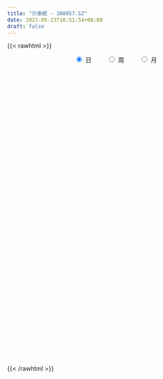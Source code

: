 ```yaml
---
title: "贝泰妮 - 300957.SZ"
date: 2022-05-23T16:51:54+08:00
draft: false
---
```

{{< rawhtml >}}
    <div style="text-align: center">
        <label style="padding: 1rem;"><input style="margin-right: .5rem" type="radio" name="period" value="D" checked onclick="period_change(this)">日</label>
        <label style="padding: 1rem;"><input style="margin-right: .5rem" type="radio" name="period" value="W" onclick="period_change(this)">周</label>
        <label style="padding: 1rem;"><input style="margin-right: .5rem" type="radio" name="period" value="M" onclick="period_change(this)">月</label>
    </div>
    <div id="chart" style="height: 700px;"></div> 
    <script type="text/javascript">
        const D_v = [43165.22,47423.28,30773.15,58916.24,34618.03,35902.64,24508.55,29500.21,20216.22,38199.79,25260.65,22927.89,35638.11,31697.49,29365.16,55079.76,33293.77,26636.95,48937.45,28474.22,37055.37,32284.26,34993.7,23483.04,26683.23,29270.38,28797.7,31185.04,30549.46,21252.26,33448.87,31134.3,20793.0,20860.89,21416.4,26751.8,31329.91,30157.18,35841.38,33027.1,22959.11,26365.25,19913.66,16672.57,27716.87,15032.19,19467.85,13860.11,10471.03,21308.27,11532.98,36119.72,50523.85,29632.4,23638.56,21619.03,23606.48,32002.97,30027.29,28596.1,16530.33,11791.55,13843.53,31108.48,50684.89,39768.07,24586.32,20301.56,24013.7,17175.57,14125.64,38165.87,29969.86,23483.36,23572.53,17951.83,17012.85,32474.68,16860.11,14102.37,13939.47,9642.16,21143.79,13628.69,15850.5,11114.35,7371.99,18370.44,16891.27,19942.38,23878.49,23795.82,18569.02,31074.02,41999.58,40719.33,26167.24,18799.85,18411.12,15088.14,15054.76,29327.27,32062.2,19355.12,18192.32,19185.45,14500.58,19182.69,22669.91,12912.65,9819.84,13871.48,10776.67,14238.22,12807.34,15328.01,16707.43,23054.43,14224.49,16391.69,7893.47,8869.48,14363.65,9515.17,12826.18,12951.12,19948.41,9436.57,9640.63,8673.58,8608.24,13397.62,8332.87,6292.59,8497.66,11894.91,10505.52,15951.95,11070.56,12047.95,10323.99,23466.79,17461.26,20685.11,14755.5,8599.61,15684.24,12234.25,20918.36,12752.15,8140.44,9450.79,6159.86,8037.39,5987.89,14834.27,17078.44,14280.73,15237.13,13049.91,11340.61,24251.3,12901.6,17395.69,12244.34,11427.16,17011.31,9026.69,15298.26,12071.86,12438.89,18137.15,11484.67,15242.58,11055.97,11232.59,7969.21,26542.01,23615.75,15702.37,11319.19,8761.51,12822.68,12893.35,15058.5,20213.04,14211.76,11611.31,4719.46,7374.64,7155.31,11549.13,13783.54,15630.47,9299.57,7187.63,7594.64,8217.35,23393.03,14854.1,14052.46,14032.62,19390.3,13029.27,12240.16,14105.53,14112.32,8995.55,8868.03,10703.86,7594.54,21747.79,26704.03,18937.82,14959.79,23312.04,28705.15,13996.33,15466.48,16566.88,9678.49,19075.81,14090.75,18642.95,21513.92,19047.03,18121.95,14045.85,30281.81,23494.07,16693.46,18983.13,13647.05,22034.28,20398.69,21435.62,20904.51,23466.01,12668.39,12716.06,10946.19,18850.23,29458.59,10763.75,18356.32,21422.4,45440.79,28485.15,34439.47,20631.95]
const D_histogram = [0.0,0.2405479202,0.252490776,2.0411393431,3.397266461,4.0880197017,4.3542816364,3.5689793197,3.0004683531,3.6386685094,3.4168068689,3.1877835572,2.1961097452,1.6822795809,0.9572768063,-1.1501293432,-2.422922746,-2.6509998494,-3.5149858859,-3.9289869467,-4.6116547205,-4.0829500329,-3.6391206294,-3.0597171148,-2.817330314,-2.0708203506,-0.9291410176,0.1974839404,1.5134845997,2.0779420524,1.23556453,1.7009702563,1.9478996097,1.9851781888,1.9030162015,2.2490036246,1.0702156025,1.1592417378,0.61106229,1.2991648471,0.8292403447,-0.2006769055,-0.7614550833,-1.2959499607,-1.0370207019,-0.7924948956,-1.3883979168,-1.8063603345,-1.8889819842,-1.3801123721,-1.1288377269,-2.1994208481,-4.5995667115,-6.1869937886,-6.3079048935,-5.8253316619,-6.2802318437,-6.3350824588,-5.3383796212,-4.2435128773,-3.5431280661,-3.0747493042,-2.5734634786,-1.229322879,-0.0694157794,1.3309219527,1.4642851757,1.6555601269,0.9713671377,0.3470018137,-0.0584771092,-0.8166802424,-0.3018344995,0.0135318665,0.5981253847,0.6180048074,0.5059731012,0.9811851458,1.113675753,1.3754596821,1.1430577957,1.0969950235,1.6134450835,1.6485012572,1.2579480589,1.2064959391,0.9904090601,0.5511058401,0.1704683168,-0.5894720867,-0.7166799333,-0.8536438744,-0.5437007192,0.4478972729,2.0496751602,2.4914769896,2.4762861468,2.4381859441,2.5894848177,2.7089327217,2.423317945,2.6074376065,3.6293874233,4.0583121906,3.9597888201,3.4937468417,3.0103264052,2.9128881172,3.2250062585,2.8460727634,2.5917564708,1.6019581247,0.8525322892,0.6033637811,0.5172664455,0.5780480722,0.8389548023,1.5563004928,1.2314049588,0.1860783263,-0.5899471503,-0.9948894337,-1.8458514549,-2.390164701,-3.0396298958,-3.1365805755,-2.3751364112,-2.1276913288,-2.3281935813,-2.3872653418,-2.2143259316,-2.4106606152,-2.3037228597,-2.2372708588,-2.1551523227,-2.273741426,-2.0660128314,-2.2456537592,-2.3253982164,-2.0583204511,-2.0518666332,-1.1239444547,-0.1574090942,0.8294469974,1.5210330354,1.7805106367,2.1553160656,1.9209073901,2.2951145857,1.9104802644,1.3363081471,0.8370059024,0.4457901778,-0.0699657985,-0.3128762273,-0.9029904357,-1.1085554068,-1.4076533923,-0.9788896613,-1.023576196,-1.1294890705,-1.73497883,-2.0633549714,-2.5058319647,-2.4904156965,-2.5011170613,-2.0265167753,-1.8600740637,-1.7729718451,-1.704329831,-1.3569782848,-1.4115973047,-1.3890189934,-1.1278296647,-0.7561890427,-0.5276837818,-0.1821655555,0.3048505894,0.8772212772,1.3178220555,1.5543367596,1.6845179129,1.2553281013,0.4729198788,0.1539104169,0.7789546675,1.3570168065,1.75203501,1.8664466359,1.8684946768,1.6393067394,1.8668137804,1.4257123732,1.5043691353,1.3327029841,1.0317222288,0.7349810608,0.5717937444,0.9224736044,0.8160598192,0.2615154467,-0.1129803935,0.3403595069,0.6317230002,0.0601481567,-0.6796900928,-0.6674619419,-0.443719091,-0.0510550414,-0.0531271476,-0.0632641138,0.7820286131,1.691940837,2.1799737211,2.2916292867,2.5041662884,3.0963278545,3.3172399877,3.1788436011,3.0225737793,2.5905716212,1.977049886,1.0478332592,0.430677838,0.2522595756,0.643157049,0.8976908266,0.5254248683,-0.6945339336,-1.171325888,-1.3123703235,-0.7772443658,-0.6573384525,0.0719641336,0.7556246944,1.1689769372,1.3046264655,0.873922462,0.4217170302,-0.1713072844,-0.4668900635,-0.1295754836,-0.5068014989,-0.7964725599,-1.0778661978,-1.2440092118,-1.8503965106,-2.4213483082,-2.2196596444,-1.8951644912]
const D_fast = [0.0,0.3006849003,0.3757504501,2.6746838529,4.8801275861,6.5928857522,7.947718096,8.0546606093,8.2362667309,9.7841340145,10.4164740912,10.9843966688,10.5417502932,10.4484900241,9.9628064511,7.5678679657,5.6893438764,4.7985168107,3.0557843027,1.6595365053,-0.1760449487,-0.6680777693,-1.1340285231,-1.3195542872,-1.781500065,-1.5526951892,-0.6433011106,0.5326948325,2.2270666418,3.3110096075,2.7775232176,3.668171508,4.4020757638,4.9356488901,5.3292409532,6.2374792824,5.326245161,5.7050817307,5.3096678554,6.3225616242,6.0599472081,4.9798607315,4.2287187829,3.3702364153,3.3699104987,3.4163125811,2.4733100806,1.6037575793,1.0488904336,1.2127319526,1.181797166,-0.4386411672,-3.9886787084,-7.1228542326,-8.8207415609,-9.7945012448,-11.8194593875,-13.4580806174,-13.795972685,-13.7619841605,-13.9473813658,-14.24768993,-14.389769974,-13.3529600941,-12.2104069394,-10.4773387191,-9.9779042021,-9.3727392193,-9.814090424,-10.3517052946,-10.7718034948,-11.7341766887,-11.2947895706,-10.976040238,-10.2419153736,-10.067534749,-10.0530731799,-9.3325648488,-8.9216553034,-8.3160064538,-8.2626438913,-8.0344579076,-7.1146465767,-6.6674650887,-6.7435312723,-6.4933594073,-6.4618440213,-6.7633707813,-7.1013912254,-8.0086996505,-8.3150774804,-8.6654523902,-8.4914344147,-7.3878621044,-5.2736654271,-4.2089943502,-3.6051136564,-3.0336673731,-2.234997295,-1.4383162106,-1.118101501,-0.2821224379,1.6471742347,3.0906770497,3.9821008841,4.3894956162,4.658656781,5.2894405223,6.4078102282,6.740394924,7.1340177491,6.5447089341,6.0084161709,5.9100886081,5.9533078839,6.1586015286,6.6292469593,7.735667773,7.7186234787,6.7198164278,5.7963041636,5.1426395218,3.8302146369,2.6883602156,1.2789875468,0.3978917232,0.5655517847,0.2810740349,-0.5014766129,-1.1573647088,-1.5380067816,-2.3370066189,-2.8059995784,-3.2988652922,-3.7555348367,-4.4425592966,-4.7513339098,-5.4923882774,-6.1534822887,-6.4009846362,-6.9074974766,-6.2605614118,-5.3333783249,-4.1391604839,-3.067316187,-2.3627109266,-1.4490764813,-1.2032583092,-0.2552724672,-0.1622867224,-0.402381803,-0.6924325721,-0.9722007522,-1.5054481781,-1.8265776637,-2.642439481,-3.1251433039,-3.7761546375,-3.5921133217,-3.8926939054,-4.2809790476,-5.3202135146,-6.1644283988,-7.2333633833,-7.8405510392,-8.4765316694,-8.5085605772,-8.8071363815,-9.1632771242,-9.5207175679,-9.5126105928,-9.9201289389,-10.244805376,-10.2655734634,-10.0829801022,-9.9863957866,-9.6864189492,-9.123190157,-8.3315141499,-7.5614578577,-6.9363589638,-6.3850483322,-6.5004061184,-7.1645843713,-7.445116229,-6.6253333114,-5.7080169708,-4.8749900148,-4.29396673,-3.8247950199,-3.6441562725,-2.9499457863,-3.0346191002,-2.5798700543,-2.4183604594,-2.4614106576,-2.5744065603,-2.5946454407,-2.0133471796,-1.91574601,-2.4049115209,-2.8076524593,-2.2692226823,-1.8199284389,-2.3764662432,-3.2862270159,-3.4408643505,-3.3280512724,-2.9481509831,-2.9635048762,-2.9894578708,-1.9486579906,-0.6157605575,0.4172657569,1.1018286441,1.9404072179,3.3066507476,4.3568728778,5.0131873914,5.6125610144,5.8282017616,5.7089424979,5.0416841859,4.5321982243,4.4168448557,4.9685315914,5.4474880756,5.2065783345,3.8129860491,3.0433626227,2.5742256063,2.9150404726,2.8706117727,3.6179053922,4.4904721266,5.1960686038,5.6578747485,5.4456513604,5.0988751862,4.4630240504,4.0507187554,4.3556394644,3.8517130745,3.3629238735,2.8120636861,2.3349183691,1.2659319428,0.0896430681,-0.2635831793,-0.4128791488]
const D_slow = [0.0,0.0601369801,0.1232596741,0.6335445098,1.4828611251,2.5048660505,3.5934364596,4.4856812895,5.2357983778,6.1454655052,6.9996672224,7.7966131117,8.345640548,8.7662104432,9.0055296448,8.717997309,8.1122666225,7.4495166601,6.5707701886,5.588523452,4.4356097718,3.4148722636,2.5050921063,1.7401628276,1.0358302491,0.5181251614,0.285839907,0.3352108921,0.713582042,1.2330675551,1.5419586876,1.9672012517,2.4541761541,2.9504707013,3.4262247517,3.9884756578,4.2560295585,4.5458399929,4.6986055654,5.0233967772,5.2307068634,5.180537637,4.9901738662,4.666186376,4.4069312005,4.2088074766,3.8617079974,3.4101179138,2.9378724178,2.5928443247,2.310634893,1.760779681,0.6108880031,-0.9358604441,-2.5128366674,-3.9691695829,-5.5392275438,-7.1229981585,-8.4575930638,-9.5184712832,-10.4042532997,-11.1729406258,-11.8163064954,-12.1236372151,-12.14099116,-11.8082606718,-11.4421893779,-11.0282993462,-10.7854575617,-10.6987071083,-10.7133263856,-10.9174964462,-10.9929550711,-10.9895721045,-10.8400407583,-10.6855395564,-10.5590462811,-10.3137499947,-10.0353310564,-9.6914661359,-9.405701687,-9.1314529311,-8.7280916602,-8.3159663459,-8.0014793312,-7.6998553464,-7.4522530814,-7.3144766214,-7.2718595422,-7.4192275638,-7.5983975472,-7.8118085158,-7.9477336955,-7.8357593773,-7.3233405873,-6.7004713398,-6.0813998032,-5.4718533171,-4.8244821127,-4.1472489323,-3.541419446,-2.8895600444,-1.9822131886,-0.9676351409,0.0223120641,0.8957487745,1.6483303758,2.3765524051,3.1828039697,3.8943221606,4.5422612783,4.9427508094,5.1558838817,5.306724827,5.4360414384,5.5805534564,5.790292157,6.1793672802,6.4872185199,6.5337381015,6.3862513139,6.1375289555,5.6760660918,5.0785249165,4.3186174426,3.5344722987,2.9406881959,2.4087653637,1.8267169684,1.2299006329,0.67631915,0.0736539962,-0.5022767187,-1.0615944334,-1.6003825141,-2.1688178706,-2.6853210784,-3.2467345182,-3.8280840723,-4.3426641851,-4.8556308434,-5.1366169571,-5.1759692306,-4.9686074813,-4.5883492224,-4.1432215633,-3.6043925469,-3.1241656993,-2.5503870529,-2.0727669868,-1.73868995,-1.5294384745,-1.41799093,-1.4354823796,-1.5137014364,-1.7394490454,-2.0165878971,-2.3685012451,-2.6132236605,-2.8691177095,-3.1514899771,-3.5852346846,-4.1010734274,-4.7275314186,-5.3501353427,-5.9754146081,-6.4820438019,-6.9470623178,-7.3903052791,-7.8163877368,-8.155632308,-8.5085316342,-8.8557863826,-9.1377437987,-9.3267910594,-9.4587120049,-9.5042533937,-9.4280407464,-9.2087354271,-8.8792799132,-8.4906957233,-8.0695662451,-7.7557342198,-7.6375042501,-7.5990266458,-7.404287979,-7.0650337773,-6.6270250248,-6.1604133658,-5.6932896967,-5.2834630118,-4.8167595667,-4.4603314734,-4.0842391896,-3.7510634436,-3.4931328864,-3.3093876212,-3.1664391851,-2.935820784,-2.7318058292,-2.6664269675,-2.6946720659,-2.6095821892,-2.4516514391,-2.4366143999,-2.6065369231,-2.7734024086,-2.8843321813,-2.8970959417,-2.9103777286,-2.926193757,-2.7306866038,-2.3077013945,-1.7627079642,-1.1898006426,-0.5637590705,0.2103228932,1.0396328901,1.8343437903,2.5899872352,3.2376301405,3.7318926119,3.9938509267,4.1015203862,4.1645852801,4.3253745424,4.549797249,4.6811534661,4.5075199827,4.2146885107,3.8865959298,3.6922848384,3.5279502253,3.5459412586,3.7348474322,4.0270916665,4.3532482829,4.5717288984,4.677158156,4.6343313349,4.517608819,4.4852149481,4.3585145734,4.1593964334,3.8899298839,3.578927581,3.1163284533,2.5109913763,1.9560764652,1.4822853424]
const D_data = [['2021-05-12', 221.0343, 232.6206, 219.1745, 238.538],['2021-05-13', 229.1895, 236.3899, 224.7638, 244.4654],['2021-05-14', 239.264, 234.4207, 231.7255, 240.358],['2021-05-17', 231.9244, 262.5559, 231.815, 267.1805],['2021-05-18', 259.7812, 268.006, 259.7812, 270.2934],['2021-05-19', 266.5341, 268.5132, 262.1084, 278.0706],['2021-05-20', 265.5694, 269.6171, 263.0632, 273.8737],['2021-05-21', 271.5067, 258.7867, 254.8981, 273.3963],['2021-05-24', 262.6753, 261.1636, 257.1656, 265.7384],['2021-05-25', 261.6808, 279.9602, 261.6808, 283.4411],['2021-05-26', 279.3635, 274.0825, 271.0094, 280.8255],['2021-05-27', 272.8493, 276.4794, 270.7807, 281.8996],['2021-05-28', 276.4794, 266.9219, 260.7459, 280.0597],['2021-05-31', 266.9319, 271.6062, 262.735, 273.3764],['2021-06-01', 275.3655, 267.9264, 260.5868, 278.1701],['2021-06-02', 266.5341, 244.0975, 243.9085, 266.5341],['2021-06-03', 242.1482, 245.1517, 240.6663, 253.277],['2021-06-04', 243.6798, 253.2471, 243.6798, 256.7678],['2021-06-07', 248.6624, 240.8354, 231.8548, 248.901],['2021-06-08', 239.6917, 240.8851, 238.9657, 248.4833],['2021-06-09', 239.7016, 231.825, 230.8205, 243.6499],['2021-06-10', 230.731, 243.6599, 230.0348, 243.6698],['2021-06-11', 242.6753, 242.5559, 230.731, 245.1517],['2021-06-15', 242.0388, 244.6445, 238.6872, 251.3178],['2021-06-16', 246.1462, 240.4873, 233.8737, 250.6216],['2021-06-17', 240.4973, 247.638, 238.6972, 253.5853],['2021-06-18', 252.6007, 256.5689, 248.1353, 258.4485],['2021-06-21', 254.5997, 262.2874, 252.6106, 272.004],['2021-06-22', 262.3272, 272.0537, 260.1989, 273.2969],['2021-06-23', 268.722, 269.3187, 266.6236, 274.9876],['2021-06-24', 268.6616, 252.4582, 252.1293, 269.3591],['2021-06-25', 253.8832, 269.2595, 253.8832, 271.4319],['2021-06-28', 272.8569, 270.2361, 267.0572, 277.5306],['2021-06-29', 270.0567, 270.3457, 265.393, 274.0428],['2021-06-30', 271.7508, 270.7443, 267.0671, 274.7204],['2021-07-01', 268.6018, 279.0254, 268.5818, 283.8784],['2021-07-02', 274.2421, 259.5733, 259.1049, 275.0393],['2021-07-05', 258.0985, 274.0328, 256.4741, 280.0318],['2021-07-06', 275.0293, 266.1703, 255.1089, 280.8988],['2021-07-07', 260.1114, 283.5097, 260.1114, 286.3996],['2021-07-08', 286.9975, 271.1728, 271.0532, 288.3428],['2021-07-09', 270.3058, 261.0781, 255.9061, 273.7139],['2021-07-12', 261.088, 262.9814, 255.1089, 267.9441],['2021-07-13', 261.8553, 260.2011, 260.1015, 267.4458],['2021-07-14', 257.6002, 269.11, 254.1223, 276.0557],['2021-07-15', 268.8409, 270.1763, 265.1837, 272.4782],['2021-07-16', 270.5549, 258.3874, 257.9789, 270.9536],['2021-07-19', 255.9759, 257.1019, 254.1722, 262.4831],['2021-07-20', 255.1089, 258.9156, 254.1124, 262.9017],['2021-07-21', 258.4074, 266.5689, 258.3974, 271.7707],['2021-07-22', 268.3227, 264.7452, 263.5195, 271.2326],['2021-07-23', 263.091, 244.9045, 236.175, 264.7353],['2021-07-26', 237.1616, 216.2546, 207.276, 243.9479],['2021-07-27', 216.4539, 211.2621, 211.2621, 222.2138],['2021-07-28', 209.269, 219.7424, 204.1868, 224.1172],['2021-07-29', 225.5521, 222.9512, 215.9258, 228.2029],['2021-07-30', 217.2412, 205.7314, 202.4927, 219.5132],['2021-08-02', 199.3038, 203.3896, 191.3317, 208.1529],['2021-08-03', 203.838, 213.3249, 197.3108, 216.7927],['2021-08-04', 212.0194, 215.0987, 202.8913, 217.7394],['2021-08-05', 212.2386, 210.4748, 208.0832, 217.2412],['2021-08-06', 210.2655, 206.5386, 205.2829, 213.2352],['2021-08-09', 202.4628, 205.6716, 196.0153, 208.2526],['2021-08-10', 205.7513, 218.0085, 199.3038, 218.3274],['2021-08-11', 231.6907, 220.2407, 218.2477, 243.1507],['2021-08-12', 216.6333, 229.0001, 212.2586, 236.4939],['2021-08-13', 227.1964, 216.7429, 216.4938, 232.9463],['2021-08-16', 219.1346, 217.9985, 216.424, 224.6154],['2021-08-17', 214.9791, 205.1833, 202.2236, 215.9457],['2021-08-18', 208.2526, 201.3766, 199.3038, 209.4285],['2021-08-19', 203.1903, 199.9117, 198.965, 207.0767],['2021-08-20', 196.972, 190.4348, 181.3665, 197.3108],['2021-08-23', 187.8937, 203.7184, 187.8937, 204.8843],['2021-08-24', 206.2994, 201.7852, 201.0976, 207.3258],['2021-08-25', 205.5321, 206.2894, 199.3038, 207.6148],['2021-08-26', 207.3457, 199.8021, 199.3038, 211.6507],['2021-08-27', 199.8121, 196.8325, 195.5768, 204.7349],['2021-08-30', 189.3386, 204.2864, 182.1637, 205.2132],['2021-08-31', 203.6785, 201.0278, 197.4603, 207.1464],['2021-09-01', 200.8684, 203.3098, 193.9127, 206.2695],['2021-09-02', 201.2969, 196.8424, 196.2943, 205.2829],['2021-09-03', 195.1085, 197.9984, 192.3282, 202.2436],['2021-09-06', 194.2614, 206.14, 193.3247, 210.2257],['2021-09-07', 206.1599, 201.6955, 201.1075, 206.7777],['2021-09-08', 201.6755, 195.3975, 194.3212, 201.6955],['2021-09-09', 194.4508, 198.3173, 193.823, 199.8021],['2021-09-10', 198.3173, 195.3277, 194.8195, 200.5794],['2021-09-13', 194.8195, 190.3152, 186.3491, 197.3108],['2021-09-14', 189.6376, 188.0731, 183.3695, 193.1752],['2021-09-15', 187.4751, 179.0047, 176.075, 188.1428],['2021-09-16', 181.0675, 182.931, 174.8891, 186.7377],['2021-09-17', 180.6789, 180.36, 175.3874, 191.7303],['2021-09-22', 177.3804, 184.7447, 177.3804, 190.0362],['2021-09-23', 185.1134, 195.6566, 182.5324, 197.3008],['2021-09-24', 194.3312, 210.2655, 191.9296, 219.1346],['2021-09-27', 207.4853, 202.0941, 201.1175, 215.2581],['2021-09-28', 202.6023, 198.6063, 197.1015, 209.269],['2021-09-29', 197.2211, 199.3238, 195.5868, 204.2864],['2021-09-30', 198.3073, 203.2899, 195.9157, 206.1599],['2021-10-08', 206.2795, 205.1135, 202.4229, 210.2855],['2021-10-11', 202.3034, 201.0976, 200.41, 209.269],['2021-10-12', 199.1245, 208.2725, 198.3073, 216.1948],['2021-10-13', 208.7508, 224.2068, 205.7613, 228.2029],['2021-10-14', 219.7325, 223.589, 219.2342, 226.2098],['2021-10-15', 222.9213, 221.0279, 217.2511, 230.1959],['2021-10-18', 219.2342, 217.9487, 213.5541, 220.9981],['2021-10-19', 218.9652, 217.9487, 215.846, 223.021],['2021-10-20', 216.6732, 223.878, 215.3777, 228.0036],['2021-10-21', 225.2133, 232.458, 225.1137, 235.1785],['2021-10-22', 230.9931, 226.5586, 225.7913, 233.1755],['2021-10-25', 227.2064, 229.1894, 224.8147, 230.7938],['2021-10-26', 226.2796, 218.9552, 217.4405, 228.0833],['2021-10-27', 217.8989, 218.9552, 215.8959, 224.2168],['2021-10-28', 216.3543, 223.8481, 215.9656, 227.2064],['2021-10-29', 224.5855, 226.1999, 221.8551, 231.8003],['2021-11-01', 226.1999, 229.1994, 223.2502, 232.5377],['2021-11-02', 228.2029, 233.9628, 227.2064, 237.7396],['2021-11-03', 234.76, 244.1572, 233.9628, 249.1198],['2021-11-04', 240.9583, 234.182, 233.6837, 244.1372],['2021-11-05', 234.2817, 222.9313, 222.5526, 235.6668],['2021-11-08', 220.3403, 222.1241, 220.3304, 226.1899],['2021-11-09', 221.8052, 223.8282, 217.9188, 223.8282],['2021-11-10', 221.9049, 214.5306, 211.2122, 224.4958],['2021-11-11', 214.132, 213.6537, 211.4614, 218.2377],['2021-11-12', 214.7598, 207.5849, 207.0767, 218.5366],['2021-11-15', 208.7708, 210.5645, 203.2899, 211.561],['2021-11-16', 212.4579, 221.3767, 211.4514, 221.4066],['2021-11-17', 220.2307, 216.2447, 215.2481, 222.9213],['2021-11-18', 215.0289, 209.269, 208.402, 215.7863],['2021-11-19', 208.2725, 208.6611, 206.2994, 211.3617],['2021-11-22', 209.2292, 210.1659, 206.4389, 212.139],['2021-11-23', 209.269, 203.6686, 202.8215, 211.1225],['2021-11-24', 201.5161, 205.3029, 200.9381, 205.831],['2021-11-25', 204.5156, 203.3298, 202.393, 208.2725],['2021-11-26', 203.3298, 201.9745, 199.8121, 204.6751],['2021-11-29', 200.3203, 197.3108, 197.2809, 203.0707],['2021-11-30', 198.8056, 199.553, 197.9187, 202.2934],['2021-12-01', 199.533, 192.6172, 191.8499, 199.553],['2021-12-02', 193.3247, 190.8235, 190.2654, 197.1713],['2021-12-03', 190.0362, 193.3347, 189.8469, 197.1912],['2021-12-06', 192.5375, 188.5016, 188.3222, 196.115],['2021-12-07', 192.7268, 200.5993, 190.3451, 202.7916],['2021-12-08', 201.0677, 204.974, 196.3342, 207.2461],['2021-12-09', 204.2864, 210.0762, 201.6158, 214.9292],['2021-12-10', 208.2725, 211.1923, 207.7742, 214.2516],['2021-12-13', 211.1923, 209.0598, 208.0832, 213.2152],['2021-12-14', 209.0498, 213.2551, 206.3791, 214.152],['2021-12-15', 215.2282, 207.1564, 206.7777, 215.2282],['2021-12-16', 208.2725, 216.4539, 207.0269, 218.437],['2021-12-17', 215.3079, 208.2725, 203.7882, 216.3443],['2021-12-20', 206.2695, 204.3263, 200.3003, 207.276],['2021-12-21', 206.8375, 202.9909, 202.6621, 209.0697],['2021-12-22', 205.3427, 202.2336, 200.8484, 205.3427],['2021-12-23', 201.7353, 198.1578, 196.3741, 202.8714],['2021-12-24', 199.2939, 199.1544, 196.8624, 202.2834],['2021-12-27', 200.5893, 191.82, 188.5016, 201.2969],['2021-12-28', 191.2121, 193.4044, 189.1393, 194.1718],['2021-12-29', 193.3247, 189.5379, 187.6446, 194.3013],['2021-12-30', 188.5315, 197.6994, 188.5315, 198.7458],['2021-12-31', 198.686, 191.6107, 189.6775, 199.2839],['2022-01-04', 190.8334, 189.1393, 187.6545, 193.5738],['2022-01-05', 189.4483, 179.3137, 178.6858, 189.7372],['2022-01-06', 179.4831, 178.1776, 175.1382, 181.207],['2022-01-07', 180.35, 172.1885, 170.4048, 180.35],['2022-01-10', 172.8861, 174.0421, 167.6145, 175.3874],['2022-01-11', 173.0954, 170.913, 170.6041, 176.2444],['2022-01-12', 170.903, 175.5468, 170.903, 178.8752],['2022-01-13', 174.3809, 170.903, 170.7735, 176.3141],['2022-01-14', 170.5044, 168.1128, 166.917, 171.192],['2022-01-17', 166.4287, 165.8208, 164.7047, 170.0859],['2022-01-18', 166.4087, 168.0729, 164.7047, 168.2922],['2022-01-19', 166.4287, 161.5258, 160.9478, 166.9269],['2022-01-20', 161.9144, 160.041, 158.8452, 163.7879],['2022-01-21', 159.3633, 161.5059, 155.0285, 162.2333],['2022-01-24', 160.2004, 162.5323, 160.2004, 165.8308],['2022-01-25', 160.3499, 160.5093, 159.6523, 164.4257],['2022-01-26', 159.9712, 161.8945, 156.7525, 162.0938],['2022-01-27', 162.7615, 164.625, 162.7615, 170.903],['2022-01-28', 167.9334, 167.7142, 159.4032, 172.3978],['2022-02-07', 170.8931, 168.4018, 167.7241, 175.2678],['2022-02-08', 166.917, 167.5946, 161.6553, 168.5014],['2022-02-09', 167.5846, 167.3754, 164.4257, 169.2887],['2022-02-10', 166.2493, 159.6025, 158.327, 166.4287],['2022-02-11', 158.3369, 151.4809, 151.4709, 160.619],['2022-02-14', 149.4779, 153.4639, 146.0897, 154.311],['2022-02-15', 153.2049, 165.4321, 152.4874, 169.2787],['2022-02-16', 166.2991, 167.9334, 164.047, 170.2852],['2022-02-17', 167.8238, 168.5512, 164.7246, 169.1492],['2022-02-18', 167.4152, 166.9568, 165.5218, 169.1093],['2022-02-21', 166.7974, 166.5183, 165.4222, 171.9195],['2022-02-22', 165.4222, 163.6284, 162.4326, 166.5183],['2022-02-23', 163.6284, 170.0361, 162.4326, 170.2852],['2022-02-24', 168.4117, 161.7351, 158.2273, 170.0062],['2022-02-25', 162.4924, 167.8338, 162.4924, 171.2518],['2022-02-28', 167.9135, 165.0236, 163.6284, 168.4117],['2022-03-01', 165.0236, 162.5522, 162.4326, 167.2458],['2022-03-02', 162.4326, 161.2069, 157.5596, 162.9109],['2022-03-03', 162.4326, 161.6952, 158.7256, 164.1965],['2022-03-04', 160.31, 168.8103, 159.5327, 172.3978],['2022-03-07', 169.2189, 164.037, 159.9214, 169.4083],['2022-03-08', 165.0335, 156.6727, 154.4605, 166.4087],['2022-03-09', 156.4635, 156.0848, 151.4809, 158.6558],['2022-03-10', 159.9413, 166.3888, 159.0445, 169.3086],['2022-03-11', 164.5353, 166.4087, 163.4291, 171.4013],['2022-03-14', 164.2563, 154.7594, 153.5736, 164.2563],['2022-03-15', 152.4674, 148.4814, 147.4848, 154.7594],['2022-03-16', 149.8267, 155.0086, 144.864, 155.2178],['2022-03-17', 157.5098, 157.45, 154.9787, 161.745],['2022-03-18', 157.45, 160.6289, 155.7759, 160.6289],['2022-03-21', 159.463, 156.2841, 155.7858, 162.0938],['2022-03-22', 154.6897, 155.6862, 154.0818, 158.1177],['2022-03-23', 156.7226, 168.5612, 155.0285, 169.3983],['2022-03-24', 168.4117, 174.7695, 166.4187, 178.1776],['2022-03-25', 173.1751, 174.5403, 171.4013, 177.3804],['2022-03-28', 172.9658, 173.0356, 171.0226, 175.4073],['2022-03-29', 173.0555, 176.9818, 172.617, 182.3431],['2022-03-30', 176.2643, 186.1498, 175.497, 189.2888],['2022-03-31', 185.9405, 186.369, 182.373, 188.2225],['2022-04-01', 185.8508, 184.9041, 183.3894, 192.2186],['2022-04-06', 185.811, 186.6879, 179.9315, 189.8369],['2022-04-07', 185.2031, 184.3062, 182.8812, 190.3352],['2022-04-08', 183.9475, 181.5259, 179.3834, 190.3252],['2022-04-11', 178.8353, 175.1482, 174.3909, 180.37],['2022-04-12', 176.3839, 176.0351, 172.6968, 179.3734],['2022-04-13', 174.4506, 180.2404, 173.2548, 186.3391],['2022-04-14', 180.8682, 188.9201, 180.8682, 193.3247],['2022-04-15', 191.1025, 190.2156, 181.6654, 192.3282],['2022-04-18', 188.3421, 183.2698, 182.8613, 189.3187],['2022-04-19', 182.363, 168.91, 167.1063, 185.1234],['2022-04-20', 167.4152, 173.494, 161.6553, 177.1412],['2022-04-21', 171.4013, 175.6066, 170.7037, 184.0272],['2022-04-22', 173.0954, 184.8543, 172.8961, 186.957],['2022-04-25', 179.3734, 181.3665, 177.9883, 184.2365],['2022-04-26', 175.9753, 191.5808, 175.3874, 194.8195],['2022-04-27', 192.1887, 195.6964, 187.1463, 199.244],['2022-04-28', 202.2934, 196.6132, 189.6177, 204.8744],['2022-04-29', 197.3108, 196.2146, 195.9057, 205.0338],['2022-05-05', 195.3178, 189.8269, 187.3954, 197.3108],['2022-05-06', 187.4453, 188.3421, 183.0406, 188.8404],['2022-05-09', 186.8473, 184.5055, 180.36, 191.3317],['2022-05-10', 181.2469, 186.2195, 178.6659, 190.1657],['2022-05-11', 186.2195, 194.67, 183.8379, 196.9122],['2022-05-12', 190.7338, 185.9804, 179.9415, 190.7338],['2022-05-13', 187.8439, 185.3526, 183.3595, 188.2823],['2022-05-16', 184.5653, 183.7282, 180.5493, 187.1961],['2022-05-17', 184.3361, 183.5588, 181.3665, 188.4218],['2022-05-18', 181.3665, 175.1781, 169.4581, 181.3665],['2022-05-19', 172.3081, 171.1123, 166.4187, 174.3111],['2022-05-20', 173.33, 178.25, 171.75, 180.79],['2022-05-23', 177.62, 179.81, 175.35, 180.88]]
const W_v = [606593.5599999999,695705.87,441633.94,424400.39,346181.97,294118.3,137281.96,206352.91,183445.67,142242.66,176073.13,181745.0,108234.35,147569.93,121152.0,148350.02,98803.14,93292.11,149020.32,118948.24,159991.29,113782.34,111990.43,87018.79,69109.32,102878.4,91642.62,104097.54,15088.14,113991.67,88451.28,61513.55,85706.05,53467.95,60650.31,45128.98,61470.89,86692.65,70188.61,37776.37,74480.48,65889.2,65007.76,69375.15,80415.53,61499.1,65814.07,55493.09,55692.22,75358.75,58321.59,85688.04,96439.79,45321.18,91416.6,103498.32,98420.15,36134.4,82734.82,148144.13,20631.95]
const W_histogram = [0.0,0.0342700855,1.8747910916,2.3729490869,4.2964189659,6.4567903649,5.6045162605,6.1073935516,7.5964467116,8.5724315971,7.764270934,6.0529175608,5.4279409734,5.41988276,4.3585313478,3.3968834603,2.2726497887,0.4115318643,-3.4543144685,-5.8147092507,-6.4948265043,-8.4014585301,-8.8705410795,-8.7276688809,-8.4336756246,-8.8259179886,-6.7438987076,-5.5584979846,-4.4230077395,-2.4690018231,-0.7614344816,0.3280441478,0.7865537779,0.0529787354,-0.3413854528,-0.9970913011,-1.9046039428,-1.2270277494,-0.9146367297,-1.2409891391,-1.8472826276,-3.3511026435,-4.35162655,-5.1358621226,-4.9138796392,-5.4938266192,-4.5098770642,-3.5186764906,-2.5605218579,-1.8830543327,-1.6283269861,-0.3915605536,1.1703885141,1.9746259183,3.0274294907,3.2772377004,4.0703125738,3.9256527416,3.503496566,2.6590675722,2.1409988617]
const W_fast = [0.0,0.0428376068,2.3520563859,3.4434516529,6.4410262734,10.2155952635,10.7644502243,12.7941759033,16.1823407412,19.301433526,20.4343405964,20.2362166135,20.9682252694,22.315137746,22.3434191708,22.2309921483,21.674920924,19.9166859655,15.1872610156,11.3731889208,9.0693650411,5.0623683827,2.3756505634,0.3366055419,-1.4778201079,-4.0765419691,-3.680497365,-3.8847211382,-3.8549828279,-2.5182273674,-1.0010186462,0.1704710201,0.8256190947,0.1052887361,-0.3744218154,-1.2794004889,-2.6630641164,-2.2922448602,-2.208513023,-2.8451127172,-3.9132268626,-6.2548225393,-8.3432530833,-10.4114541866,-11.417941613,-13.3713452478,-13.5148649589,-13.4033335079,-13.0853093396,-12.8786053977,-13.0309597976,-11.8920835035,-10.0375373073,-8.7396434235,-6.9299824785,-5.8608648437,-4.0502118267,-3.2134584736,-2.7597405077,-2.9394026084,-2.9222216035]
const W_slow = [0.0,0.0085675214,0.4772652943,1.070502566,2.1446073075,3.7588048987,5.1599339638,6.6867823517,8.5858940296,10.7290019289,12.6700696624,14.1832990526,15.540284296,16.895254986,17.9848878229,18.834108688,19.4022711352,19.5051541013,18.6415754841,17.1878981715,15.5641915454,13.4638269129,11.246191643,9.0642744228,6.9558555166,4.7493760195,3.0634013426,1.6737768464,0.5680249116,-0.0492255442,-0.2395841646,-0.1575731277,0.0390653168,0.0523100006,-0.0330363626,-0.2823091878,-0.7584601735,-1.0652171109,-1.2938762933,-1.6041235781,-2.065944235,-2.9037198958,-3.9916265333,-5.275592064,-6.5040619738,-7.8775186286,-9.0049878947,-9.8846570173,-10.5247874818,-10.9955510649,-11.4026328115,-11.5005229499,-11.2079258214,-10.7142693418,-9.9574119691,-9.138102544,-8.1205244006,-7.1391112152,-6.2632370737,-5.5984701806,-5.0632204652]
const W_data = [['2021-03-26', 175.1467, 175.0075, 156.3501, 181.3625],['2021-04-02', 169.0701, 175.5445, 159.1348, 186.4744],['2021-04-09', 176.0219, 204.0776, 174.1124, 217.6827],['2021-04-16', 202.188, 195.4152, 187.3695, 210.3928],['2021-04-23', 194.1124, 222.7648, 191.2979, 235.5843],['2021-04-30', 221.9791, 241.5614, 209.7265, 246.6435],['2021-05-07', 242.6653, 212.8294, 212.2228, 248.6325],['2021-05-14', 210.363, 234.4207, 203.8787, 244.4654],['2021-05-21', 231.9244, 258.7867, 231.815, 278.0706],['2021-05-28', 262.6753, 266.9219, 257.1656, 283.4411],['2021-06-04', 266.9319, 253.2471, 240.6663, 278.1701],['2021-06-11', 248.6624, 242.5559, 230.0348, 248.901],['2021-06-18', 242.0388, 256.5689, 233.8737, 258.4485],['2021-06-25', 254.5997, 269.2595, 252.1293, 274.9876],['2021-07-02', 272.8569, 259.5733, 259.1049, 283.8784],['2021-07-09', 258.0985, 261.0781, 255.1089, 288.3428],['2021-07-16', 261.088, 258.3874, 254.1223, 276.0557],['2021-07-23', 255.9759, 244.9045, 236.175, 271.7707],['2021-07-30', 237.1616, 205.7314, 202.4927, 243.9479],['2021-08-06', 199.3038, 206.5386, 191.3317, 217.7394],['2021-08-13', 202.4628, 216.7429, 196.0153, 243.1507],['2021-08-20', 219.1346, 190.4348, 181.3665, 224.6154],['2021-08-27', 187.8937, 196.8325, 187.8937, 211.6507],['2021-09-03', 189.3386, 197.9984, 182.1637, 207.1464],['2021-09-10', 194.2614, 195.3277, 193.3247, 210.2257],['2021-09-17', 194.8195, 180.36, 174.8891, 197.3108],['2021-09-24', 177.3804, 210.2655, 177.3804, 219.1346],['2021-09-30', 207.4853, 203.2899, 195.5868, 215.2581],['2021-10-08', 206.2795, 205.1135, 202.4229, 210.2855],['2021-10-15', 202.3034, 221.0279, 198.3073, 230.1959],['2021-10-22', 219.2342, 226.5586, 213.5541, 235.1785],['2021-10-29', 227.2064, 226.1999, 215.8959, 231.8003],['2021-11-05', 226.1999, 222.9313, 222.5526, 249.1198],['2021-11-12', 220.3403, 207.5849, 207.0767, 226.1899],['2021-11-19', 208.7708, 208.6611, 203.2899, 222.9213],['2021-11-26', 209.2292, 201.9745, 199.8121, 212.139],['2021-12-03', 200.3203, 193.3347, 189.8469, 203.0707],['2021-12-10', 192.5375, 211.1923, 188.3222, 214.9292],['2021-12-17', 211.1923, 208.2725, 203.7882, 218.437],['2021-12-24', 206.2695, 199.1544, 196.3741, 209.0697],['2021-12-31', 200.5893, 191.6107, 187.6446, 201.2969],['2022-01-07', 190.8334, 172.1885, 170.4048, 193.5738],['2022-01-14', 172.8861, 168.1128, 166.917, 178.8752],['2022-01-21', 166.4287, 161.5059, 155.0285, 170.0859],['2022-01-28', 160.2004, 167.7142, 156.7525, 172.3978],['2022-02-11', 170.8931, 151.4809, 151.4709, 175.2678],['2022-02-18', 149.4779, 166.9568, 146.0897, 170.2852],['2022-02-25', 166.7974, 167.8338, 158.2273, 171.9195],['2022-03-04', 167.9135, 168.8103, 157.5596, 172.3978],['2022-03-11', 169.2189, 166.4087, 151.4809, 171.4013],['2022-03-18', 164.2563, 160.6289, 144.864, 164.2563],['2022-03-25', 159.463, 174.5403, 154.0818, 178.1776],['2022-04-01', 172.9658, 184.9041, 171.0226, 192.2186],['2022-04-08', 185.811, 181.5259, 179.3834, 190.3352],['2022-04-15', 178.8353, 190.2156, 172.6968, 193.3247],['2022-04-22', 188.3421, 184.8543, 161.6553, 189.3187],['2022-04-29', 179.3734, 196.2146, 175.3874, 205.0338],['2022-05-06', 195.3178, 188.3421, 183.0406, 197.3108],['2022-05-13', 186.8473, 185.3526, 178.6659, 196.9122],['2022-05-20', 184.5653, 178.25, 166.4187, 188.4218],['2022-05-27', 177.62, 179.81, 175.35, 180.88]]
const M_v = [1080053.21,1728580.8199999994,701020.6900000001,644995.2100000001,547547.2999999999,554047.09,405411.8799999999,279044.64,267353.72,308208.5699999999,280687.64,192105.83,346734.34,354122.73,287645.3]
const M_histogram = [0.0,4.7677602279,9.4126883583,11.7432860906,8.3804003051,5.4549353865,3.389096898,3.2803265725,1.2338284654,-0.7290473328,-3.5531112207,-5.4074997674,-5.0106583307,-3.9460627044,-4.1849721142]
const M_fast = [0.0,5.9597002849,12.9578005049,18.2242197598,16.9564340505,15.3947029786,14.1761387146,14.8874500323,13.1494090415,11.0042714101,7.291929717,4.0856662285,3.2298430825,3.3079230326,2.0227705944]
const M_slow = [0.0,1.191940057,3.5451121466,6.4809336692,8.5760337455,9.9397675921,10.7870418166,11.6071234597,11.9155805761,11.7333187429,10.8450409377,9.4931659959,8.2405014132,7.2539857371,6.2077427085]
const M_data = [['2021-03-31', 175.1467, 166.8523, 156.3501, 186.4744],['2021-04-30', 164.0776, 241.5614, 163.1029, 246.6435],['2021-05-31', 242.6653, 271.6062, 203.8787, 283.4411],['2021-06-30', 275.3655, 270.7443, 230.0348, 278.1701],['2021-07-30', 268.6018, 205.7314, 202.4927, 288.3428],['2021-08-31', 199.3038, 201.0278, 181.3665, 243.1507],['2021-09-30', 200.8684, 203.2899, 174.8891, 219.1346],['2021-10-29', 206.2795, 226.1999, 198.3073, 235.1785],['2021-11-30', 226.1999, 199.553, 197.2809, 249.1198],['2021-12-31', 199.533, 191.6107, 187.6446, 218.437],['2022-01-28', 190.8334, 167.7142, 155.0285, 193.5738],['2022-02-28', 170.8931, 165.0236, 146.0897, 175.2678],['2022-03-31', 165.0236, 186.369, 144.864, 189.2888],['2022-04-29', 185.8508, 196.2146, 161.6553, 205.0338],['2022-05-31', 195.3178, 179.81, 166.4187, 197.3108]]
        const D_a = [null,null,null,null,null,null,null,null,null,283.4411,null,null,null,null,null,null,null,null,null,null,null,230.0348,null,null,null,null,null,null,null,null,null,null,null,null,null,null,null,null,null,null,288.3428,null,null,null,null,null,null,null,null,null,null,null,null,null,null,null,null,191.3317,null,null,null,null,null,null,243.1507,null,null,null,null,null,null,181.3665,null,null,null,null,null,null,null,null,null,null,210.2257,null,null,null,null,null,null,null,174.8891,null,null,null,219.1346,null,null,null,null,null,null,198.3073,null,null,null,null,null,null,null,null,null,null,null,null,null,null,null,249.1198,null,null,null,null,null,null,null,203.2899,null,null,null,null,212.139,null,null,null,null,null,null,null,null,null,188.3222,null,null,null,null,null,null,null,218.437,null,null,null,null,null,null,null,null,null,null,null,null,null,null,null,null,null,null,null,null,null,null,null,null,155.0285,null,null,null,null,null,175.2678,null,null,null,null,146.0897,null,null,null,null,null,null,null,null,null,null,null,null,null,172.3978,null,null,null,null,null,null,null,144.864,null,null,null,null,null,null,null,null,null,null,null,192.2186,null,null,null,null,null,null,null,null,null,null,161.6553,null,null,null,null,null,null,205.0338,null,null,null,null,null,null,null,null,null,null,166.4187,null,null]
const W_a = [null,null,null,null,null,null,null,null,null,null,null,null,null,null,null,288.3428,null,null,null,null,null,null,null,null,null,174.8891,null,null,null,null,null,null,249.1198,null,null,null,null,null,null,null,null,null,null,null,null,null,null,null,null,null,144.864,null,null,null,null,null,205.0338,null,null,null,null]
const M_a = [null,null,null,null,288.3428,null,null,null,null,null,null,null,144.864,null,null]
        const D_b = [[{ coord: ['2021-05-25', 283.4411] }, { coord: ['2021-08-11', 230.0348] }],[{ coord: ['2021-08-20', 210.2257] }, { coord: ['2021-12-16', 181.3665] }],[{ coord: ['2022-01-21', 172.3978] }, { coord: ['2022-04-29', 155.0285] }]]
const W_b = [[{ coord: ['2021-07-09', 249.1198] }, { coord: ['2022-03-18', 174.8891] }]]
const M_b = []
    </script>
{{< /rawhtml >}}